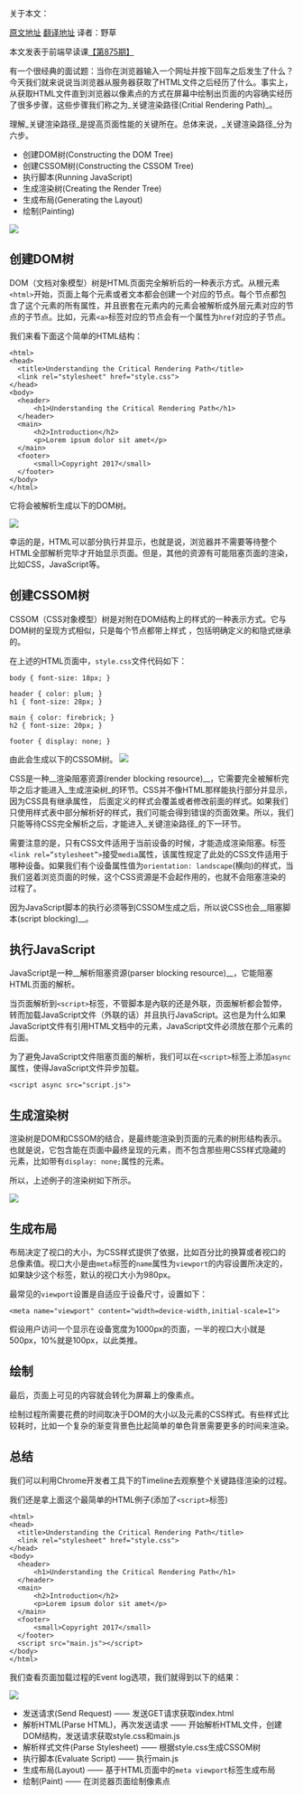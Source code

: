 
关于本文：

[原文地址]( https://bitsofco.de/understanding-the-critical-rendering-path/)   [翻译地址]( https://github.com/fezaoduke/TranslationInstitute/blob/master/%E7%90%86%E8%A7%A3%E5%85%B3%E9%94%AE%E6%B8%B2%E6%9F%93%E8%B7%AF%E5%BE%84.md) 译者：野草

本文发表于前端早读课[【第875期】](http%3A//mp.weixin.qq.com/s%3F__biz%3DMjM5MTA1MjAxMQ%3D%3D%26mid%3D2651226203%26idx%3D1%26sn%3Dc9a13663431d49b408af023766b6456f%26chksm%3Dbd4959df8a3ed0c9c2173d58ea35252d72e10c30f1bf2944a969e7c6ebccae8b0340878eb611%26mpshare%3D1%26scene%3D1%26srcid%3D0315fW4GQGd6H3tFB4QHci4P%23rd)


有一个很经典的面试题：当你在浏览器输入一个网址并按下回车之后发生了什么？今天我们就来说说当浏览器从服务器获取了HTML文件之后经历了什么。事实上，从获取HTML文件直到浏览器以像素点的方式在屏幕中绘制出页面的内容确实经历了很多步骤，这些步骤我们称之为_关键渲染路径(Critial Rendering Path)_。

理解_关键渲染路径_是提高页面性能的关键所在。总体来说，_关键渲染路径_分为六步。

+ 创建DOM树(Constructing the DOM Tree)
+ 创建CSSOM树(Constructing the CSSOM Tree)
+ 执行脚本(Running JavaScript)
+ 生成渲染树(Creating the Render Tree)
+ 生成布局(Generating the Layout)
+ 绘制(Painting)

![](https://bitsofco.de/content/images/2017/01/CRP-Sequence-Copy.png)

## 创建DOM树

DOM（文档对象模型）树是HTML页面完全解析后的一种表示方式。从根元素`<html>`开始，页面上每个元素或者文本都会创建一个对应的节点。每个节点都包含了这个元素的所有属性，并且嵌套在元素内的元素会被解析成外层元素对应的节点的子节点。比如，元素`<a>`标签对应的节点会有一个属性为`href`对应的子节点。

我们来看下面这个简单的HTML结构：

```
<html>  
<head>  
  <title>Understanding the Critical Rendering Path</title>
  <link rel="stylesheet" href="style.css">
</head>  
<body>  
  <header>
      <h1>Understanding the Critical Rendering Path</h1>
  </header>
  <main>
      <h2>Introduction</h2>
      <p>Lorem ipsum dolor sit amet</p>
  </main>
  <footer>
      <small>Copyright 2017</small>
  </footer>
</body>  
</html>  
```

它将会被解析生成以下的DOM树。

![]( https://bitsofco.de/content/images/2017/01/DOM.png)

幸运的是，HTML可以部分执行并显示，也就是说，浏览器并不需要等待整个HTML全部解析完毕才开始显示页面。但是，其他的资源有可能阻塞页面的渲染，比如CSS，JavaScript等。

## 创建CSSOM树

CSSOM（CSS对象模型）树是对附在DOM结构上的样式的一种表示方式。它与DOM树的呈现方式相似，只是每个节点都带上样式 ，包括明确定义的和隐式继承的。

在上述的HTML页面中，`style.css`文件代码如下：

```
body { font-size: 18px; }

header { color: plum; }  
h1 { font-size: 28px; }

main { color: firebrick; }  
h2 { font-size: 20px; }

footer { display: none; }  
```
由此会生成以下的CSSOM树。
![](https://bitsofco.de/content/images/2017/01/CSSOM.png)

CSS是一种__渲染阻塞资源(render blocking resource)__，它需要完全被解析完毕之后才能进入_生成渲染树_的环节。CSS并不像HTML那样能执行部分并显示，因为CSS具有继承属性， 后面定义的样式会覆盖或者修改前面的样式。如果我们只使用样式表中部分解析好的样式，我们可能会得到错误的页面效果。所以，我们只能等待CSS完全解析之后，才能进入_关键渲染路径_的下一环节。

需要注意的是，只有CSS文件适用于当前设备的时候，才能造成渲染阻塞。标签`<link rel=”stylesheet”>`接受`media`属性，该属性规定了此处的CSS文件适用于哪种设备。如果我们有个设备属性值为`orientation: landscape`(横向)的样式，当我们竖着浏览页面的时候，这个CSS资源是不会起作用的，也就不会阻塞渲染的过程了。

因为JavaScript脚本的执行必须等到CSSOM生成之后，所以说CSS也会__阻塞脚本(script blocking)__。

## 执行JavaScript

JavaScript是一种__解析阻塞资源(parser blocking resource)__，它能阻塞HTML页面的解析。

当页面解析到`<script>`标签，不管脚本是內联的还是外联，页面解析都会暂停，转而加载JavaScript文件（外联的话）并且执行JavaScript。这也是为什么如果JavaScript文件有引用HTML文档中的元素，JavaScript文件必须放在那个元素的后面。

为了避免JavaScript文件阻塞页面的解析，我们可以在`<script>`标签上添加`async`属性，使得JavaScript文件异步加载。
```
<script async src="script.js">
```
## 生成渲染树

渲染树是DOM和CSSOM的结合，是最终能渲染到页面的元素的树形结构表示。也就是说，它包含能在页面中最终呈现的元素，而不包含那些用CSS样式隐藏的元素，比如带有`display: none;`属性的元素。

所以，上述例子的渲染树如下所示。

![](https://bitsofco.de/content/images/2017/01/Render-Tree.png)

## 生成布局

布局决定了视口的大小，为CSS样式提供了依据，比如百分比的换算或者视口的总像素值。视口大小是由`meta`标签的`name`属性为`viewport`的内容设置所决定的，如果缺少这个标签，默认的视口大小为980px。

最常见的`viewport`设置是自适应于设备尺寸，设置如下：
```
<meta name="viewport" content="width=device-width,initial-scale=1">
```
假设用户访问一个显示在设备宽度为1000px的页面，一半的视口大小就是500px，10%就是100px，以此类推。


## 绘制

最后，页面上可见的内容就会转化为屏幕上的像素点。

绘制过程所需要花费的时间取决于DOM的大小以及元素的CSS样式。有些样式比较耗时，比如一个复杂的渐变背景色比起简单的单色背景需要更多的时间来渲染。

## 总结

我们可以利用Chrome开发者工具下的Timeline去观察整个关键路径渲染的过程。

我们还是拿上面这个最简单的HTML例子(添加了`<script>`标签)
```
<html>
<head>  
  <title>Understanding the Critical Rendering Path</title>
  <link rel="stylesheet" href="style.css">
</head>  
<body>  
  <header>
      <h1>Understanding the Critical Rendering Path</h1>
  </header>
  <main>
      <h2>Introduction</h2>
      <p>Lorem ipsum dolor sit amet</p>
  </main>
  <footer>
      <small>Copyright 2017</small>
  </footer>
  <script src="main.js"></script>
</body>  
</html>  
``` 
我们查看页面加载过程的Event log选项，我们就得到以下的结果：

![](https://bitsofco.de/content/images/2017/01/Timeline.png)

+ 发送请求(Send Request) —— 发送GET请求获取index.html
+ 解析HTML(Parse HTML)，再次发送请求 —— 开始解析HTML文件，创建DOM结构，发送请求获取style.css和main.js
+ 解析样式文件(Parse Stylesheet) —— 根据style.css生成CSSOM树
+ 执行脚本(Evaluate Script) —— 执行main.js
+ 生成布局(Layout) —— 基于HTML页面中的`meta viewport`标签生成布局
+ 绘制(Paint) —— 在浏览器页面绘制像素点









